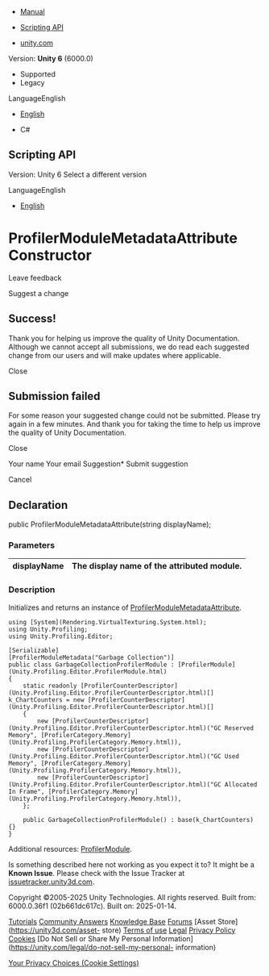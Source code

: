[ ]()

  * [Manual](../Manual/index.html)
  * [Scripting API](../ScriptReference/index.html)

  * [unity.com](https://unity.com/)

Version: **Unity 6** (6000.0)

  * Supported
  * Legacy

LanguageEnglish

  * [English]()

  * C#

[ ](https://docs.unity3d.com)

## Scripting API

Version: Unity 6 Select a different version

LanguageEnglish

  * [English]()

# ProfilerModuleMetadataAttribute Constructor

Leave feedback

Suggest a change

## Success!

Thank you for helping us improve the quality of Unity Documentation. Although
we cannot accept all submissions, we do read each suggested change from our
users and will make updates where applicable.

Close

## Submission failed

For some reason your suggested change could not be submitted. Please <a>try
again</a> in a few minutes. And thank you for taking the time to help us
improve the quality of Unity Documentation.

Close

Your name Your email Suggestion* Submit suggestion

Cancel

[ ]()

## Declaration

public ProfilerModuleMetadataAttribute(string displayName);

### Parameters

displayName | The display name of the attributed module.  
---|---  
  
### Description

Initializes and returns an instance of
[ProfilerModuleMetadataAttribute](Unity.Profiling.Editor.ProfilerModuleMetadataAttribute.html).

    
    
    using [System](Rendering.VirtualTexturing.System.html);
    using Unity.Profiling;
    using Unity.Profiling.Editor;  
      
    [Serializable]
    [ProfilerModuleMetadata("Garbage Collection")]
    public class GarbageCollectionProfilerModule : [ProfilerModule](Unity.Profiling.Editor.ProfilerModule.html)
    {
        static readonly [ProfilerCounterDescriptor](Unity.Profiling.Editor.ProfilerCounterDescriptor.html)[] k_ChartCounters = new [ProfilerCounterDescriptor](Unity.Profiling.Editor.ProfilerCounterDescriptor.html)[]
        {
            new [ProfilerCounterDescriptor](Unity.Profiling.Editor.ProfilerCounterDescriptor.html)("GC Reserved Memory", [ProfilerCategory.Memory](Unity.Profiling.ProfilerCategory.Memory.html)),
            new [ProfilerCounterDescriptor](Unity.Profiling.Editor.ProfilerCounterDescriptor.html)("GC Used Memory", [ProfilerCategory.Memory](Unity.Profiling.ProfilerCategory.Memory.html)),
            new [ProfilerCounterDescriptor](Unity.Profiling.Editor.ProfilerCounterDescriptor.html)("GC Allocated In Frame", [ProfilerCategory.Memory](Unity.Profiling.ProfilerCategory.Memory.html)),
        };  
      
        public GarbageCollectionProfilerModule() : base(k_ChartCounters) {}
    }
    

Additional resources:
[ProfilerModule](Unity.Profiling.Editor.ProfilerModule.html).

Is something described here not working as you expect it to? It might be a
**Known Issue**. Please check with the Issue Tracker at
[issuetracker.unity3d.com](https://issuetracker.unity3d.com).

Copyright ©2005-2025 Unity Technologies. All rights reserved. Built from:
6000.0.36f1 (02b661dc617c). Built on: 2025-01-14.

[Tutorials](https://unity3d.com/learn) [Community
Answers](https://answers.unity3d.com) [Knowledge
Base](https://support.unity3d.com/hc/en-us)
[Forums](https://forum.unity3d.com) [Asset Store](https://unity3d.com/asset-
store) [Terms of use](https://docs.unity3d.com/Manual/TermsOfUse.html)
[Legal](https://unity.com/legal) [Privacy
Policy](https://unity.com/legal/privacy-policy)
[Cookies](https://unity.com/legal/cookie-policy) [Do Not Sell or Share My
Personal Information](https://unity.com/legal/do-not-sell-my-personal-
information)

[Your Privacy Choices (Cookie Settings)](javascript:void\(0\);)

